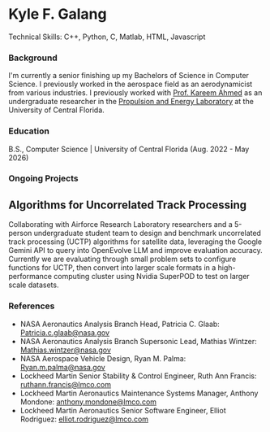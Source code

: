 # Kyle F. Galang
Technical Skills: C++, Python, C, Matlab, HTML, Javascript

### Background
I'm currently a senior finishing up my Bachelors of Science in Computer Science. I previously worked in the aerospace field as an aerodynamicist from various industries. I previously worked with [Prof. Kareem Ahmed](https://mae.ucf.edu/PERL/) as an undergraduate researcher in the [Propulsion and Energy Laboratory](https://mae.ucf.edu/PERL/) at the University of Central Florida. 

### Education
B.S., Computer Science | University of Central Florida (Aug. 2022 - May 2026)

### Ongoing Projects
## Algorithms for Uncorrelated Track Processing 
Collaborating with Airforce Research Laboratory researchers and a 5-person undergraduate student team to design and benchmark uncorrelated track processing (UCTP) algorithms for satellite data, leveraging the Google Gemini API to query into OpenEvolve LLM and improve evaluation accuracy. Currently we are evaluating through small problem sets to configure functions for UCTP, then convert into larger scale formats in a high-performance computing cluster using Nvidia SuperPOD to test on larger scale datasets.

### References
- NASA Aeronautics Analysis Branch Head, Patricia C. Glaab: Patricia.c.glaab@nasa.gov
- NASA Aeronautics Analysis Branch Supersonic Lead, Mathias Wintzer: Mathias.wintzer@nasa.gov
- NASA Aerospace Vehicle Design, Ryan M. Palma: Ryan.m.palma@nasa.gov
- Lockheed Martin Senior Stability & Control Engineer, Ruth Ann Francis: ruthann.francis@lmco.com
- Lockheed Martin Aeronautics Maintenance Systems Manager, Anthony Mondone: anthony.mondone@lmco.com
- Lockheed Martin Aeronautics Senior Software Engineer, Elliot Rodriguez: elliot.rodriguez@lmco.com
